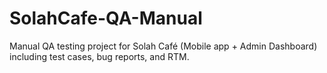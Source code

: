 # SolahCafe-QA-Manual
Manual QA testing project for Solah Café (Mobile app + Admin Dashboard) including test cases, bug reports, and RTM.
